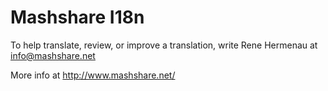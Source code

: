#  Mashshare I18n #

  To help translate, review, or improve a translation, write Rene Hermenau at info@mashshare.net

  More info at http://www.mashshare.net/

